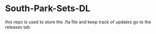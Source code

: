 # South-Park-Sets-DL

this repo is used to store the .fla file and keep track of updates
go to the releases tab
